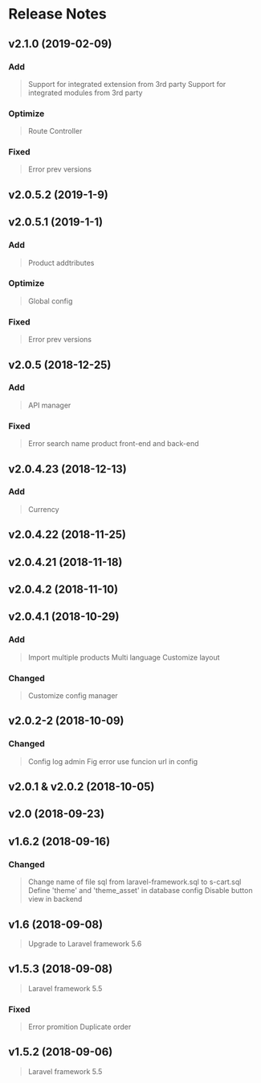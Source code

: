 # Release Notes
## v2.1.0 (2019-02-09)
### Add
> Support for integrated extension from 3rd party
> Support for integrated modules from 3rd party
### Optimize
> Route
> Controller
### Fixed
> Error prev versions


## v2.0.5.2 (2019-1-9)
## v2.0.5.1 (2019-1-1)
### Add
> Product addtributes
### Optimize
> Global config
### Fixed
> Error prev versions


## v2.0.5 (2018-12-25)
### Add
> API manager
### Fixed
> Error search name product front-end and back-end

## v2.0.4.23 (2018-12-13)
### Add
> Currency


## v2.0.4.22 (2018-11-25)
## v2.0.4.21 (2018-11-18)
## v2.0.4.2 (2018-11-10)
## v2.0.4.1 (2018-10-29)
### Add
> Import multiple products
> Multi language
> Customize layout


### Changed
> Customize config manager


## v2.0.2-2 (2018-10-09)
### Changed
> Config log admin
> Fig error use funcion url in config
## v2.0.1 & v2.0.2 (2018-10-05)

## v2.0 (2018-09-23)

## v1.6.2 (2018-09-16)

### Changed
> Change name of file sql from laravel-framework.sql to s-cart.sql
> Define 'theme' and 'theme_asset' in database config
> Disable button view in backend

## v1.6 (2018-09-08)

> Upgrade to Laravel framework 5.6


## v1.5.3 (2018-09-08)

> Laravel framework 5.5

### Fixed
> Error promition
> Duplicate order

## v1.5.2 (2018-09-06)

> Laravel framework 5.5
